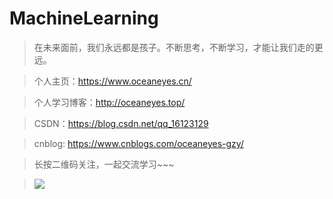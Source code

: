 # MachineLearning






>在未来面前，我们永远都是孩子。不断思考，不断学习，才能让我们走的更远。

>个人主页：https://www.oceaneyes.cn/

>个人学习博客：http://oceaneyes.top/

>CSDN：https://blog.csdn.net/qq_16123129 

>cnblog: https://www.cnblogs.com/oceaneyes-gzy/

> 长按二维码关注，一起交流学习~~~

>![](https://img2018.cnblogs.com/blog/1609285/201903/1609285-20190317185238396-944568909.jpg)
